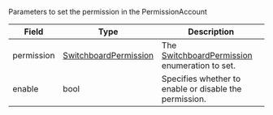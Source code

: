Parameters to set the permission in the PermissionAccount

| Field      | Type                                                      | Description                                                                       |
| ---------- | --------------------------------------------------------- | --------------------------------------------------------------------------------- |
| permission | [SwitchboardPermission](/idl/types/SwitchboardPermission) | The [SwitchboardPermission](/idl/types/SwitchboardPermission) enumeration to set. |
| enable     | bool                                                      | Specifies whether to enable or disable the permission.                            |

